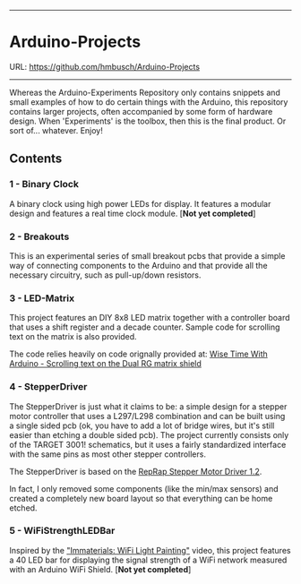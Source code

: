 ----------
# Arduino-Projects #
URL: https://github.com/hmbusch/Arduino-Projects                   


----------

Whereas the Arduino-Experiments Repository only contains snippets and small examples of how to do certain things with the Arduino, this repository contains larger projects, often accompanied by some form of hardware design. When 'Experiments' is the toolbox, then this is the final product. Or sort of... whatever. Enjoy!

## Contents

### 1 - Binary Clock

A binary clock using high power LEDs for display. It features a modular design and features a real time clock module. [**Not yet completed**]

### 2 - Breakouts

This is an experimental series of small breakout pcbs that provide a
simple way of connecting components to the Arduino and that provide
all the necessary circuitry, such as pull-up/down resistors.

### 3 - LED-Matrix

This project features an DIY 8x8 LED matrix together with a controller board that uses a shift register and a decade counter. Sample code for scrolling text on the matrix is also provided. 

The code relies heavily on code orignally provided at:
[Wise Time With Arduino - Scrolling text on the Dual RG matrix shield](http://timewitharduino.blogspot.com/2010/03/scrolling-text-on-dual-rg-matrix-shield.html)

### 4 - StepperDriver

The StepperDriver is just what it claims to be: a simple design for a stepper motor controller that uses a L297/L298 combination and can be built using a single sided pcb (ok, you have to add a lot of bridge wires, but it's still easier than etching a double sided pcb). The project currently consists only of the TARGET 3001! schematics, but it uses a fairly standardized interface with the same pins as most other stepper controllers.

The StepperDriver is based on the [RepRap Stepper Motor Driver 1.2](http://reprap.org/wiki/Stepper_Motor_Driver_1.2).

In fact, I only removed some components (like the min/max sensors)
and created a completely new board layout so that everything can
be home etched.

### 5 - WiFiStrengthLEDBar

Inspired by the ["Immaterials: WiFi Light Painting"](http://vimeo.com/20412632) video, this project features a 40 LED bar for displaying the signal strength of a WiFi network measured with an Arduino WiFi Shield. [**Not yet completed**]

